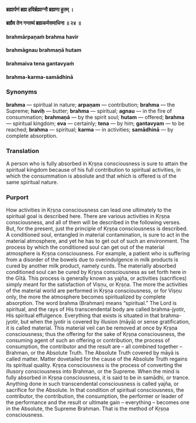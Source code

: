 #### ब्रह्मार्पणं ब्रह्म हविर्ब्रह्माग्नौ ब्रह्मणा हुतम् ।
#### ब्रह्मैव तेन गन्तव्यं ब्रह्मकर्मसमाधिना ॥ २४ ॥

#### brahmārpaṇaṁ brahma havir
#### brahmāgnau brahmaṇā hutam
#### brahmaiva tena gantavyaṁ
#### brahma-karma-samādhinā

### Synonyms

**brahma** — spiritual in nature; **arpaṇam** — contribution; **brahma** — the Supreme; **haviḥ** — butter; **brahma** — spiritual; **agnau** — in the fire of consummation; **brahmaṇā** — by the spirit soul; **hutam** — offered; **brahma** — spiritual kingdom; **eva** — certainly; **tena** — by him; **gantavyam** — to be reached; **brahma** — spiritual; **karma** — in activities; **samādhinā** — by complete absorption.

### Translation

A person who is fully absorbed in Kṛṣṇa consciousness is sure to attain the spiritual kingdom because of his full contribution to spiritual activities, in which the consummation is absolute and that which is offered is of the same spiritual nature.

### Purport

How activities in Kṛṣṇa consciousness can lead one ultimately to the spiritual goal is described here. There are various activities in Kṛṣṇa consciousness, and all of them will be described in the following verses. But, for the present, just the principle of Kṛṣṇa consciousness is described. A conditioned soul, entangled in material contamination, is sure to act in the material atmosphere, and yet he has to get out of such an environment. The process by which the conditioned soul can get out of the material atmosphere is Kṛṣṇa consciousness. For example, a patient who is suffering from a disorder of the bowels due to overindulgence in milk products is cured by another milk product, namely curds. The materially absorbed conditioned soul can be cured by Kṛṣṇa consciousness as set forth here in the Gītā. This process is generally known as yajña, or activities (sacrifices) simply meant for the satisfaction of Viṣṇu, or Kṛṣṇa. The more the activities of the material world are performed in Kṛṣṇa consciousness, or for Viṣṇu only, the more the atmosphere becomes spiritualized by complete absorption. The word brahma (Brahman) means “spiritual.” The Lord is spiritual, and the rays of His transcendental body are called brahma-jyotir, His spiritual effulgence. Everything that exists is situated in that brahma-jyotir, but when the jyotir is covered by illusion (māyā) or sense gratification, it is called material. This material veil can be removed at once by Kṛṣṇa consciousness; thus the offering for the sake of Kṛṣṇa consciousness, the consuming agent of such an offering or contribution, the process of consumption, the contributor and the result are – all combined together – Brahman, or the Absolute Truth. The Absolute Truth covered by māyā is called matter. Matter dovetailed for the cause of the Absolute Truth regains its spiritual quality. Kṛṣṇa consciousness is the process of converting the illusory consciousness into Brahman, or the Supreme. When the mind is fully absorbed in Kṛṣṇa consciousness, it is said to be in samādhi, or trance. Anything done in such transcendental consciousness is called yajña, or sacrifice for the Absolute. In that condition of spiritual consciousness, the contributor, the contribution, the consumption, the performer or leader of the performance and the result or ultimate gain – everything – becomes one in the Absolute, the Supreme Brahman. That is the method of Kṛṣṇa consciousness.